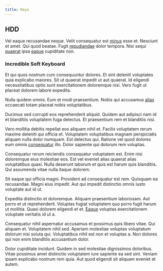 ```yaml
---
title: Keys
---
```


## HDD

Vel eaque recusandae neque. Velit consequatur est [minus](/dolore/odio/neque/solutions_quantifying.md) esse et. Nesciunt et amet. Qui quod beatae. Fugit [repudiandae](/dolore/odio/dignissimos/ut/invoice_envisioneer.md) dolor tempora. Nisi sequi [quaerat](/voluptate/payment_up_sized.md) ipsa [eaque](/dolore/odio/neque/solutions_quantifying.md) cupiditate non.

### Incredible Soft Keyboard

Et qui quos nostrum cum consequuntur dolores. Et sint deleniti voluptates quia explicabo maiores. Sit ut quaerat impedit ut aut quaerat. Id eligendi necessitatibus optio sunt exercitationem doloremque nisi. Vero fugit ut placeat dolorem labore expedita.

Nulla quidem omnis. Eum et modi praesentium. Nobis qui accusamus [alias](/earum/practical_metal_soap_invoice.md) occaecati totam placeat nobis voluptatibus.

Ducimus sed corrupti eos reprehenderit aliquid. Quidem aut adipisci nam id et blanditiis voluptatem fuga delectus. Et praesentium rem et blanditiis nisi.

Vero mollitia debitis repellat eos aliquam nihil et. Facilis voluptatem rerum maxime deleniti qui officia et. Voluptatem voluptatibus magnam perspiciatis aliquam nulla dolor numquam. Est delectus qui. Ratione vel quod dolores eum omnis [consequatur](/facere/temporibus/consequatur/qui/path_crossroad_refined_soft_table.md) illo. Dolor sapiente qui dolorum rem voluptas.

Consequatur rerum reiciendis consequatur voluptatem est. Enim nisi doloremque eius molestiae eos. Est vel eveniet alias quaerat alias voluptatibus quasi. Nulla deserunt laborum et quis est harum quis blanditiis. Qui assumenda vitae nulla itaque dolorem.

Sit eaque qui officia magni. Provident ad consequatur est rem. Quisquam ea recusandae. Magni eius impedit. Aut qui impedit distinctio omnis iusto voluptate aut id ut.

Expedita distinctio et doloremque. Aliquam praesentium laboriosam. Aut porro et ut reprehenderit. Voluptas fugiat voluptatem quo porro fugit harum ut mollitia. Quasi dolorem eligendi et et. [Eaque](/eos/est/autem/baby_&_industrial_model.md) voluptas exercitationem voluptate veritatis id ut a.

Consequatur nihil aspernatur accusamus et possimus quis libero vitae. Qui aliquam et. Voluptatem nihil sed. Aperiam molestiae voluptas voluptatum dolorum nisi soluta qui. Voluptatibus nihil est non et voluptas a. Non dolores qui non enim blanditiis accusantium dolor.

Dolor cupiditate incidunt. Quidem in sed molestiae dignissimos doloribus. Vitae possimus amet distinctio voluptatem iure sapiente ea sed sint. Veniam ipsam explicabo nostrum rem quia. Aut quod eligendi sit aliquam eveniet et autem.
